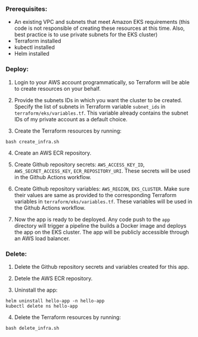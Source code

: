 ### Prerequisites:
- An existing VPC and subnets that meet Amazon EKS requirements
  (this code is not responsible of creating these resources at this time.
   Also, best practice is to use private subnets for the EKS cluster)
- Terraform installed
- kubectl installed
- Helm installed

### Deploy:

1) Login to your AWS account programmatically, so Terraform will be able to create resources on your behalf.

2) Provide the subnets IDs in which you want the cluster to be created.
Specify the list of subnets in Terraform variable `subnet_ids` in `terraform/eks/variables.tf`.
This variable already contains the subnet IDs of my private account as a default choice.

3) Create the Terraform resources by running:
```
bash create_infra.sh
```

4) Create an AWS ECR repository.

5) Create Github repository secrets: `AWS_ACCESS_KEY_ID`, `AWS_SECRET_ACCESS_KEY`, `ECR_REPOSITORY_URI`.
These secrets will be used in the Github Actions workflow.

6) Create Github repository variables: `AWS_REGION`, `EKS_CLUSTER`.
Make sure their values are same as provided to the corresponding Terraform variables in `terraform/eks/variables.tf`.
These variables will be used in the Github Actions workflow.

7) Now the app is ready to be deployed. Any code push to the `app` directory will trigger a pipeline the builds a Docker image and deploys the app on the EKS cluster.
The app will be publicly accessible through an AWS load balancer.

### Delete:

1) Delete the Github repository secrets and variables created for this app.

2) Detele the AWS ECR repository.

3) Uninstall the app:
```
helm uninstall hello-app -n hello-app
kubectl delete ns hello-app
```

4) Delete the Terraform resources by running:
```
bash delete_infra.sh
```
